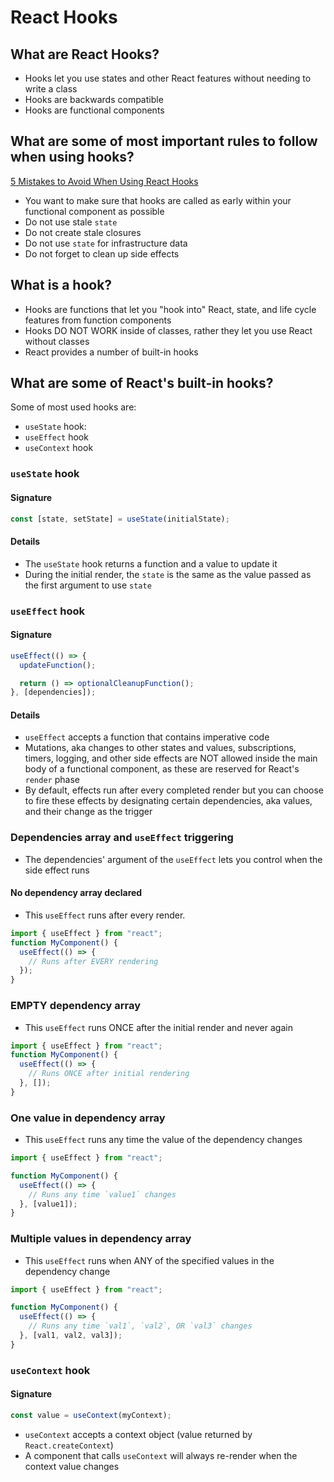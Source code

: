 # React Hooks

## What are React Hooks?

- Hooks let you use states and other React features without needing to write a class
- Hooks are backwards compatible
- Hooks are functional components

## What are some of most important rules to follow when using hooks?

[5 Mistakes to Avoid When Using React Hooks](https://dmitripavlutin.com/react-hooks-mistakes-to-avoid/)

- You want to make sure that hooks are called as early within your functional component as possible
- Do not use stale `state`
- Do not create stale closures
- Do not use `state` for infrastructure data
- Do not forget to clean up side effects

## What is a hook?

- Hooks are functions that let you "hook into" React, state, and life cycle features from function components
- Hooks DO NOT WORK inside of classes, rather they let you use React without classes
- React provides a number of built-in hooks

## What are some of React's built-in hooks?

Some of most used hooks are:

- `useState` hook:
- `useEffect` hook
- `useContext` hook

### `useState` hook

#### Signature

```js
const [state, setState] = useState(initialState);
```

#### Details

- The `useState` hook returns a function and a value to update it
- During the initial render, the `state` is the same as the value passed as the first argument to use `state`

### `useEffect` hook

#### Signature

```js
useEffect(() => {
  updateFunction();

  return () => optionalCleanupFunction();
}, [dependencies]);
```

#### Details

- `useEffect` accepts a function that contains imperative code
- Mutations, aka changes to other states and values, subscriptions, timers, logging, and other side effects are NOT allowed inside the main body of a functional component, as these are reserved for React's `render` phase
- By default, effects run after every completed render but you can choose to fire these effects by designating certain dependencies, aka values, and their change as the trigger

### Dependencies array and `useEffect` triggering

- The dependencies' argument of the `useEffect` lets you control when the side effect runs

#### No dependency array declared

- This `useEffect` runs after every render.

```js
import { useEffect } from "react";
function MyComponent() {
  useEffect(() => {
    // Runs after EVERY rendering
  });
}
```

### EMPTY dependency array

- This `useEffect` runs ONCE after the initial render and never again

```js
import { useEffect } from "react";
function MyComponent() {
  useEffect(() => {
    // Runs ONCE after initial rendering
  }, []);
}
```

### One value in dependency array

- This `useEffect` runs any time the value of the dependency changes

```js
import { useEffect } from "react";

function MyComponent() {
  useEffect(() => {
    // Runs any time `value1` changes
  }, [value1]);
}
```

### Multiple values in dependency array

- This `useEffect` runs when ANY of the specified values in the dependency change

```js
import { useEffect } from "react";

function MyComponent() {
  useEffect(() => {
    // Runs any time `val1`, `val2`, OR `val3` changes
  }, [val1, val2, val3]);
}
```

### `useContext` hook

#### Signature

```js
const value = useContext(myContext);
```

- `useContext` accepts a context object (value returned by `React.createContext`)
- A component that calls `useContext` will always re-render when the context value changes
